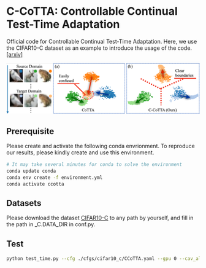 # C-CoTTA: Controllable Continual Test-Time Adaptation

Official code for Controllable Continual Test-Time Adaptation.
Here, we use the CIFAR10-C dataset as an example to introduce the usage of the code. [[arxiv]](https://arxiv.org/abs/2405.14602)



![233](./doc/tsne.png)

## Prerequisite

Please create and activate the following conda envrionment. To reproduce our results, please kindly create and use this environment.

```bash
# It may take several minutes for conda to solve the environment
conda update conda
conda env create -f environment.yml
conda activate ccotta 
```


## Datasets

Please download the dataset [CIFAR10-C](https://zenodo.org/record/2535967#.ZBiI7NDMKUk) to any path by yourself, and fill in the path in _C.DATA_DIR in conf.py.



## Test

```bash
python test_time.py --cfg ./cfgs/cifar10_c/CCoTTA.yaml --gpu 0 --cav_alpha 2.0 --cav_beta 0.05
```



